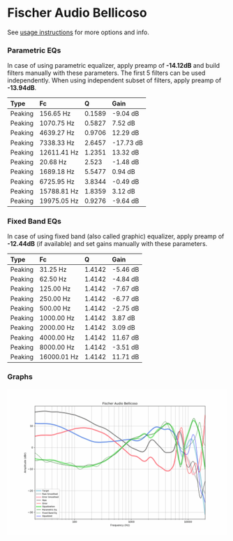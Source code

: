 # Fischer Audio Bellicoso
See [usage instructions](https://github.com/jaakkopasanen/AutoEq#usage) for more options and info.

### Parametric EQs
In case of using parametric equalizer, apply preamp of **-14.12dB** and build filters manually
with these parameters. The first 5 filters can be used independently.
When using independent subset of filters, apply preamp of **-13.94dB**.

| Type    | Fc          |      Q | Gain      |
|:--------|:------------|:-------|:----------|
| Peaking | 156.65 Hz   | 0.1589 | -9.04 dB  |
| Peaking | 1070.75 Hz  | 0.5827 | 7.52 dB   |
| Peaking | 4639.27 Hz  | 0.9706 | 12.29 dB  |
| Peaking | 7338.33 Hz  | 2.6457 | -17.73 dB |
| Peaking | 12611.41 Hz | 1.2351 | 13.32 dB  |
| Peaking | 20.68 Hz    | 2.523  | -1.48 dB  |
| Peaking | 1689.18 Hz  | 5.5477 | 0.94 dB   |
| Peaking | 6725.95 Hz  | 3.8344 | -0.49 dB  |
| Peaking | 15788.81 Hz | 1.8359 | 3.12 dB   |
| Peaking | 19975.05 Hz | 0.9276 | -9.64 dB  |

### Fixed Band EQs
In case of using fixed band (also called graphic) equalizer, apply preamp of **-12.44dB**
(if available) and set gains manually with these parameters.

| Type    | Fc          |      Q | Gain     |
|:--------|:------------|:-------|:---------|
| Peaking | 31.25 Hz    | 1.4142 | -5.46 dB |
| Peaking | 62.50 Hz    | 1.4142 | -4.84 dB |
| Peaking | 125.00 Hz   | 1.4142 | -7.67 dB |
| Peaking | 250.00 Hz   | 1.4142 | -6.77 dB |
| Peaking | 500.00 Hz   | 1.4142 | -2.75 dB |
| Peaking | 1000.00 Hz  | 1.4142 | 3.87 dB  |
| Peaking | 2000.00 Hz  | 1.4142 | 3.09 dB  |
| Peaking | 4000.00 Hz  | 1.4142 | 11.67 dB |
| Peaking | 8000.00 Hz  | 1.4142 | -3.51 dB |
| Peaking | 16000.01 Hz | 1.4142 | 11.71 dB |

### Graphs
![](./Fischer%20Audio%20Bellicoso.png)